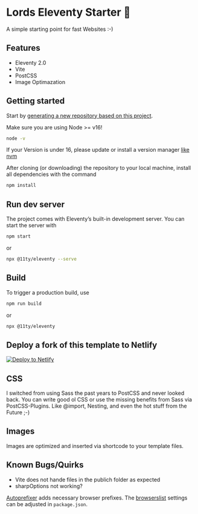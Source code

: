 # Lords Eleventy Starter 🚀

A simple starting point for fast Websites :-)

## Features

* Eleventy 2.0
* Vite
* PostCSS
* Image Optimazation

## Getting started

Start by [generating a new repository based on this project](https://github.com/iLord-DEV/lords-eleventy-vite-starter.git/generate).

Make sure you are using Node >= v16!

```sh
node -v
```

If your Version is under 16, please update or install a version manager [like nvm](https://github.com/nvm-sh/nvm)

After cloning (or downloading) the repository to your local machine, install all dependencies with the command

```sh
npm install
```

## Run dev server

The project comes with Eleventy’s built-in development server. You can start the server with

```sh
npm start
````

or

```sh
npx @11ty/eleventy --serve
````

## Build

To trigger a production build, use

```sh
npm run build
````

or

```sh
npx @11ty/eleventy
```

## Deploy a fork of this template to Netlify

[![Deploy to Netlify](https://www.netlify.com/img/deploy/button.svg)](https://app.netlify.com/start/deploy?repository=https://github.com/iLord-DEV/lords-eleventy-vite-starter.git)

## CSS

I switched from using Sass the past years to PostCSS and never looked back. You can write good ol CSS or use the missing benefits from Sass via PostCSS-Plugins. Like @import, Nesting, and even the hot stuff from the Future ;-)

## Images

Images are optimized and inserted via shortcode to your template files.

## Known Bugs/Quirks

* Vite does not hande files in the publich folder as expected
* sharpOptions not working?

[Autoprefixer](https://github.com/postcss/autoprefixer) adds necessary browser prefixes. The [browserslist](https://github.com/browserslist/browserslist) settings can be adjusted in `package.json`.
